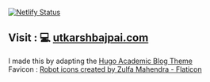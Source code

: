 [![Netlify Status](https://api.netlify.com/api/v1/badges/f6bc442a-e162-48c4-ac94-00c92968ddb8/deploy-status)](https://app.netlify.com/sites/8ajpai/deploys)

## Visit : 💻 [utkarshbajpai.com](https://utkarshbajpai.com)

I made this by adapting the [Hugo Academic Blog Theme](https://github.com/wowchemy/hugo-blog-theme)  
Favicon : <a href="https://www.flaticon.com/free-icons/robot" title="robot icons">Robot icons created by Zulfa Mahendra - Flaticon</a>
